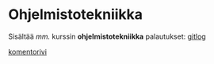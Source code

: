# Ohjelmistotekniikka
Sisältää _mm._ kurssin **ohjelmistotekniikka** palautukset:
[gitlog](https://github.com/PAHUS/ot-harjoitustyo/blob/master/laskarit/viikko1/gitlog.txt)

[komentorivi](https://github.com/PAHUS/ot-harjoitustyo/blob/master/laskarit/viikko1/komentorivi.txt)
